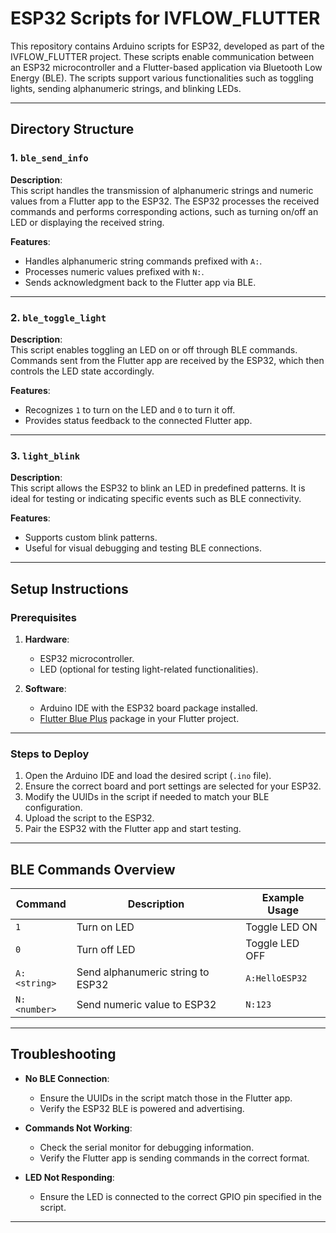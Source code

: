# ESP32 Scripts for IVFLOW_FLUTTER

This repository contains Arduino scripts for ESP32, developed as part of the IVFLOW_FLUTTER project. These scripts enable communication between an ESP32 microcontroller and a Flutter-based application via Bluetooth Low Energy (BLE). The scripts support various functionalities such as toggling lights, sending alphanumeric strings, and blinking LEDs.

---

## Directory Structure

### 1. `ble_send_info`
**Description**:  
This script handles the transmission of alphanumeric strings and numeric values from a Flutter app to the ESP32. The ESP32 processes the received commands and performs corresponding actions, such as turning on/off an LED or displaying the received string.

**Features**:
- Handles alphanumeric string commands prefixed with `A:`.
- Processes numeric values prefixed with `N:`.
- Sends acknowledgment back to the Flutter app via BLE.

---

### 2. `ble_toggle_light`
**Description**:  
This script enables toggling an LED on or off through BLE commands. Commands sent from the Flutter app are received by the ESP32, which then controls the LED state accordingly.

**Features**:
- Recognizes `1` to turn on the LED and `0` to turn it off.
- Provides status feedback to the connected Flutter app.

---

### 3. `light_blink`
**Description**:  
This script allows the ESP32 to blink an LED in predefined patterns. It is ideal for testing or indicating specific events such as BLE connectivity.

**Features**:
- Supports custom blink patterns.
- Useful for visual debugging and testing BLE connections.

---

## Setup Instructions

### Prerequisites
1. **Hardware**:
   - ESP32 microcontroller.
   - LED (optional for testing light-related functionalities).

2. **Software**:
   - Arduino IDE with the ESP32 board package installed.
   - [Flutter Blue Plus](https://pub.dev/packages/flutter_blue_plus) package in your Flutter project.

---

### Steps to Deploy
1. Open the Arduino IDE and load the desired script (`.ino` file).
2. Ensure the correct board and port settings are selected for your ESP32.
3. Modify the UUIDs in the script if needed to match your BLE configuration.
4. Upload the script to the ESP32.
5. Pair the ESP32 with the Flutter app and start testing.

---

## BLE Commands Overview

| Command         | Description                       | Example Usage       |
|------------------|-----------------------------------|---------------------|
| `1`             | Turn on LED                      | Toggle LED ON       |
| `0`             | Turn off LED                     | Toggle LED OFF      |
| `A:<string>`    | Send alphanumeric string to ESP32 | `A:HelloESP32`      |
| `N:<number>`    | Send numeric value to ESP32       | `N:123`             |

---

## Troubleshooting
- **No BLE Connection**:
  - Ensure the UUIDs in the script match those in the Flutter app.
  - Verify the ESP32 BLE is powered and advertising.

- **Commands Not Working**:
  - Check the serial monitor for debugging information.
  - Verify the Flutter app is sending commands in the correct format.

- **LED Not Responding**:
  - Ensure the LED is connected to the correct GPIO pin specified in the script.

---
